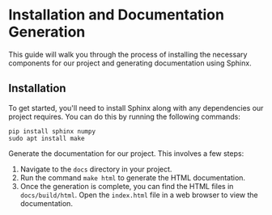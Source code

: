 # Installation and Documentation Generation

This guide will walk you through the process of installing the necessary components for our project and generating documentation using Sphinx.

## Installation

To get started, you'll need to install Sphinx along with any dependencies our project requires. You can do this by running the following commands:

```
pip install sphinx numpy 
sudo apt install make 
```

Generate the documentation for our project. This involves a few steps:

1. Navigate to the `docs` directory in your project.
2. Run the command `make html` to generate the HTML documentation.
3. Once the generation is complete, you can find the HTML files in `docs/build/html`. Open the `index.html` file in a web browser to view the documentation.
